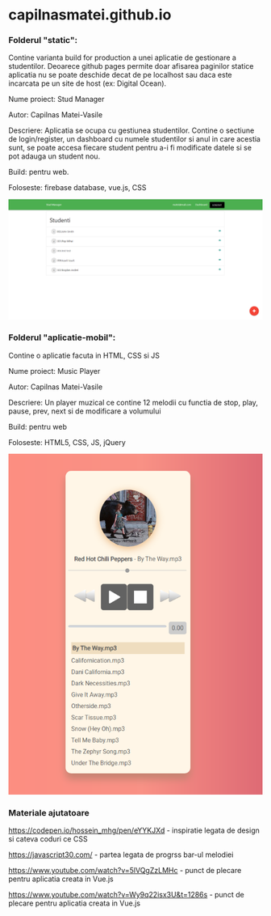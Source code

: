 # capilnasmatei.github.io

### Folderul "static":

Contine varianta build for production a unei aplicatie de gestionare a studentilor. Deoarece github pages permite doar afisarea paginilor statice aplicatia nu se poate deschide decat de pe localhost sau daca este incarcata pe un site de host (ex:  Digital Ocean).

Nume proiect: Stud Manager

Autor: Capilnas Matei-Vasile

Descriere: Aplicatia se ocupa cu gestiunea studentilor. Contine o sectiune de login/register, un dashboard cu numele studentilor si anul in care acestia sunt, se poate accesa fiecare student pentru a-i fi modificate datele si se pot adauga un student nou.

Build: pentru web.

Foloseste: firebase database, vue.js, CSS

![](img-aplicatii/stud-manager.PNG)

### Folderul "aplicatie-mobil":

Contine o aplicatie facuta in HTML, CSS si JS

Nume proiect: Music Player

Autor: Capilnas Matei-Vasile

Descriere: Un player muzical ce contine 12 melodii cu functia de stop, play, pause, prev, next si de modificare a volumului

Build: pentru web

Foloseste: HTML5, CSS, JS, jQuery

![](img-aplicatii/player.PNG)



### Materiale ajutatoare

https://codepen.io/hossein_mhg/pen/eYYKJXd - inspiratie legata de design si cateva coduri ce CSS

https://javascript30.com/ - partea legata de progrss bar-ul melodiei 

https://www.youtube.com/watch?v=5lVQgZzLMHc - punct de plecare pentru aplicatia creata in Vue.js

https://www.youtube.com/watch?v=Wy9q22isx3U&t=1286s - punct de plecare pentru aplicatia creata in Vue.js
